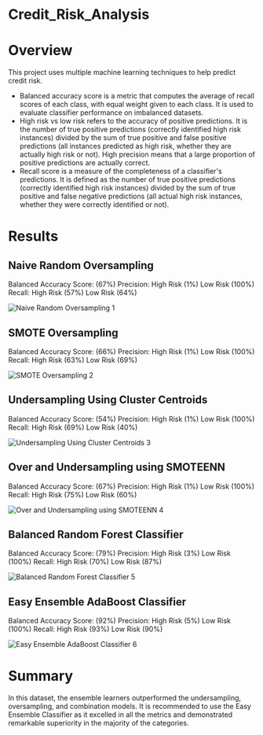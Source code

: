 # Credit_Risk_Analysis



#	Overview 
This project uses multiple machine learning techniques to help predict credit risk.  

- Balanced accuracy score is a metric that computes the average of recall scores of each class, with equal weight given to each class. It is used to evaluate classifier performance on imbalanced datasets.
- High risk vs low risk refers to the accuracy of positive predictions. It is the number of true positive predictions (correctly identified high risk instances) divided by the sum of true positive and false positive predictions (all instances predicted as high risk, whether they are actually high risk or not). High precision means that a large proportion of positive predictions are actually correct.
- Recall score is a measure of the completeness of a classifier's predictions. It is defined as the number of true positive predictions (correctly identified high risk instances) divided by the sum of true positive and false negative predictions (all actual high risk instances, whether they were correctly identified or not). 


#	Results

##	Naive Random Oversampling
Balanced Accuracy Score: (67%)
Precision: High Risk (1%) Low Risk (100%)
Recall: High Risk (57%) Low Risk (64%) 

![Naive Random Oversampling 1](https://user-images.githubusercontent.com/112728628/218329188-5af20524-693a-4b2e-aa06-e27fdcd3ba51.PNG)

##	SMOTE Oversampling
Balanced Accuracy Score: (66%)
Precision: High Risk (1%) Low Risk (100%)
Recall: High Risk (63%) Low Risk (69%) 

![SMOTE Oversampling 2](https://user-images.githubusercontent.com/112728628/218329192-3298a769-4def-46bf-bf1b-4c34ddb230ec.PNG)

##	Undersampling Using Cluster Centroids
Balanced Accuracy Score: (54%)
Precision: High Risk (1%) Low Risk (100%)
Recall: High Risk (69%) Low Risk (40%) 

![Undersampling Using Cluster Centroids 3](https://user-images.githubusercontent.com/112728628/218329200-7fb9179e-b084-48cc-89bf-6efec81269e3.PNG)

##	Over and Undersampling using SMOTEENN
Balanced Accuracy Score: (67%)
Precision: High Risk (1%) Low Risk (100%)
Recall: High Risk (75%) Low Risk (60%) 

![Over and Undersampling using SMOTEENN 4](https://user-images.githubusercontent.com/112728628/218329205-7406b087-449b-4a3b-a3f5-b565df078f35.PNG)

##	Balanced Random Forest Classifier
Balanced Accuracy Score: (79%)
Precision: High Risk (3%) Low Risk (100%)
Recall: High Risk (70%) Low Risk (87%) 

![Balanced Random Forest Classifier 5](https://user-images.githubusercontent.com/112728628/218329215-fbd774d6-3de8-41b9-b1d7-6b0b72d71620.PNG)

##	Easy Ensemble AdaBoost Classifier
Balanced Accuracy Score: (92%)
Precision: High Risk (5%) Low Risk (100%)
Recall: High Risk (93%) Low Risk (90%)

![Easy Ensemble AdaBoost Classifier 6](https://user-images.githubusercontent.com/112728628/218329220-862083eb-f53d-4a04-ac4d-d9a071ded345.PNG)

#	Summary
In this dataset, the ensemble learners outperformed the undersampling, oversampling, and combination models. It is recommended to use the Easy Ensemble Classifier as it excelled in all the metrics and demonstrated remarkable superiority in the majority of the categories.
